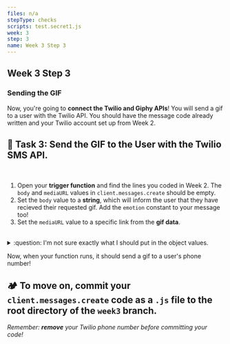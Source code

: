 ```yaml
---
files: n/a
stepType: checks
scripts: test.secret1.js
week: 3
step: 3
name: Week 3 Step 3
---
```


## Week 3 Step 3

### Sending the GIF

Now, you're going to **connect the Twilio and Giphy APIs**! You will send a gif to a user with the Twilio API. You should have the message code already written and your Twilio account set up from Week 2.

## **:pencil: Task 3: Send the GIF to the User with the Twilio SMS API.** <br>

</br>

1. Open your **trigger function** and find the lines you coded in Week 2. The `body` and `mediaURL` values in `client.messages.create` should be empty.
2. Set the `body` value to a **string**, which will inform the user that they have recieved their requested gif. Add the `emotion` constant to your message too!
3. Set the `mediaURL` value to a specific link from the **gif data**.

</br>

<details>
<summary>:question: I'm not sure exactly what I should put in the object values.</summary>
  </br>
  
The `body` value should be a **string** that looks something like this: _Hello! That is the ${add emotion constant here!} gif you requested :)_. <br> <br>
The `mediaURL` value should be this **link** from the returned gif data: **jsonResult.data.images.downsized_large.url**

  <br>
</details>

Now, when your function runs, it should send a gif to a user's phone number!

## **:camping: To move on, commit your `client.messages.create` code as a `.js` file to the root directory of the `week3` branch.**

*Remember: **remove** your Twilio phone number before committing your code!*
